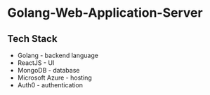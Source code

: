 # Golang-Web-Application-Server

## Tech Stack
* Golang - backend language
* ReactJS - UI 
* MongoDB - database
* Microsoft Azure - hosting
* Auth0 - authentication
